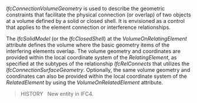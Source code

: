 _IfcConnectionVolumeGeometry_ is used to describe the geometric constraints that facilitate the physical connection (or overlap) of two objects at a volume defined by a solid or closed shell. It is envisioned as a control that applies to the element connection or interference relationships.

The _IfcSolidModel_ (or the _IfcClosedShell_) at the _VolumeOnRelatingElement_ attribute defines the volume where the basic geometry items of the interfering elements overlap. The volume geometry and coordinates are provided within the local coordinate system of the _RelatingElement_, as specified at the subtypes of the relationship _IfcRelConnects_ that utilizes the _IfcConnectionSurfaceGeometry_. Optionally, the same volume geometry and coordinates can also be provided within the local coordinate system of the _RelatedElement_ by using the _VolumeOnRelatedElement_ attribute.

> HISTORY&nbsp;  New entity in IFC4.
